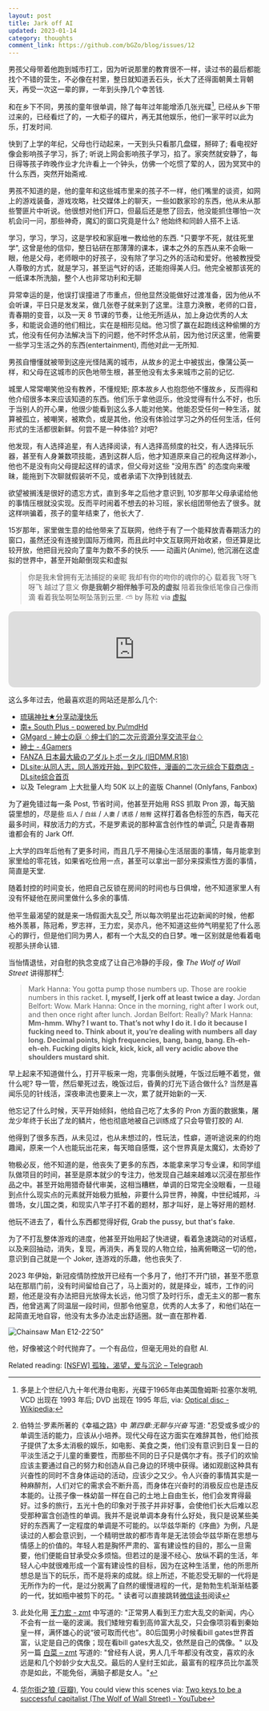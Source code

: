 ```yaml
---
layout: post
title: Jark off AI
updated: 2023-01-14
category: thoughts
comment_link: https://github.com/bGZo/blog/issues/12
---
```


男孩父母带着他跑到城市打工，因为听说那里的教育很不一样，读过书的最后都能找个不错的营生，不必像在村里，整日就知道丢石头，长大了还得面朝黄土背朝天，再受一次这一辈的罪，一年到头挣几个幸苦钱.

和在乡下不同，男孩的童年很单调，除了每年过年能增添几张光碟[^4], 已经从乡下带过来的，已经看烂了的，一大柜子的碟片，再无其他娱乐，他们一家平时以此为乐，打发时间.

快到了上学的年纪，父母也行动起来，一天到头只看那几盘碟，掰碎了; 看电视好像会影响孩子学习，拆了; 听说上网会影响孩子学习，掐了。家突然就安静了，每日得等孩子昨晚作业才允许看上一个钟头，仿佛一个吃惯了荤的人，因为冥冥中的什么东西，突然开始斋戒.

男孩不知道的是，他的童年和这些城市里来的孩子不一样，他们嘴里的谈资，如网上的游戏装备，游戏攻略，社交媒体上的聊天，一些如数家珍的东西，他从未从那些警匪片中听说。他很想对他们开口，但最后还是憋了回去，他没能抓住哪怕一次机会问一问，那些神奇，魔幻的窗口究竟是什么? 他始终和同龄人搭不上话.

学习，学习，学习，这是学校和家庭唯一教给他的东西. "只要学不死，就往死里学", 这曾是他的信仰，整日钻研在那薄薄的课本，课本之外的东西从来不会瞅一眼，他是父母，老师眼中的好孩子，没有除了学习之外的活动和爱好。他被教授受人尊敬的方式，就是学习，甚至运气好的话，还能抱得美人归。他完全被那该死的一纸课本所洗脑，整个人也非常功利和无聊

异常幸运的是，他误打误撞进了市重点，但他显然没能做好过渡准备，因为他从不会听课，平日只是发发呆，做几张卷子就来到了这里。注意力涣散，老师的口音，青春期的变音，以及一天 8 节课的节奏，让他无所适从，加上身边优秀的人太多，和能说会道的他们相比，实在是相形见绌。他习惯了赢在起跑线这种偷懒的方式，他没有任何办法解决当下的问题，他不时怀念从前，因为他讨厌这里，他需要一些学习生活之外的东西(entertainment), 而他对此一无所知.

男孩自懵懂就被带到这座光怪陆离的城市，从故乡的泥土中被拔出，像蒲公英一样，和父母在这城市的灰色地带生根，甚至他没有太多来城市之前的记忆.

城里人常常嘲笑他没有教养，不懂规矩; 原本故乡人也抱怨他不懂故乡，反而得和他介绍很多本来应该知道的东西。他们乐于拿他逗乐，他没觉得有什么不好，也乐于当别人的开心果，他很少能看到这么多人能对他笑。他能忍受任何一种生活，就算被孤立，被嘲笑，被欺负，或是其他，他没有体验过学习之外的任何生活，任何形式的生活都很新鲜。何尝不是一种体验? 对吧?

他发现，有人选择追星，有人选择阅读，有人选择高频度的社交，有人选择玩乐器，甚至有人身兼数项技能，遇到这群人后，他才知道原来自己的视角这样渺小，他也不是没有向父母提起这样的请求，但父母对这些 "没用东西" 的态度向来暧昧，能拖到下次聊就假装听不见，或者承诺下次挣到钱就去.

欲望被搁浅是很好的遗忘方式，直到多年之后他才意识到, 10岁那年父母承诺给他的事情压根就没实现。反而平时闹着不想去的补习班，家长组团带他去了很多。就这样哄骗着，孩子的童年结束了，他长大了.

15岁那年，家里做生意的给他带来了互联网，他终于有了一个能释放青春期活力的窗口，虽然还没有连接到国际万维网，而且此时中文互联网开始收紧，但还算是比较开放，他把目光投向了童年为数不多的快乐 —— 动画片(Anime), 他沉溺在这虚拟的世界中，甚至开始颠倒现实和虚拟

> 你是我未曾拥有无法捕捉的亲昵
我却有你的吻你的魂你的心
载着我飞呀飞呀飞 越过了意义
**你是我朝夕相伴触手可及的虚拟**
陪着我像纸笔像自己像雨滴
看着我坠啊坠啊坠落到云里. ⛅
by 陈粒 via [虚拟](https://music.163.com/outchain/player?type=2&id=421423808&auto=1&height=66)

<iframe style="border-radius:12px" src="https://open.spotify.com/embed/track/5l9sg05BhpfsdLfRvjGsAf?utm_source=generator" width="100%" height="152" frameBorder="0" allowfullscreen="" allow="autoplay; clipboard-write; encrypted-media; fullscreen; picture-in-picture" loading="lazy"></iframe>

这么多年过去，他最喜欢逛的网站还是那么几个:

- [琉璃神社★分享动漫快乐](https://www.hacg.mom/ )
- [南+ South Plus - powered by Pu!mdHd](https://www.east-plus.net/ )
- [GMgard - 紳士の庭 ♢绅士们的二次元资源分享交流平台♢](https://gmgard.com/ )
- [紳士 - 4Gamers](https://www.4gamers.com.tw/gentlemen )
- [FANZA 日本最大級のアダルトポータル (旧DMM.R18)](https://www.dmm.co.jp/top/ )
- [DLsite:从同人志，同人游戏开始，到PC软件，漫画的二次元综合下载商店 - DLsite综合首页](https://www.dlsite.com/index.html )
- 以及 Telegram 上大批量人均 50K 以上的盗版 Channel (Onlyfans, Fanbox)

为了避免错过每一条 Post, 节省时间，他甚至开始用 RSS 抓取 Pron 源，每天脑袋里想的，尽是些 `后人` / `白丝` / `人妻` / `诱惑` / `翘臀` 这样打着各色标签的东西，每天花最多时间，释放活力的方式，不是罗素说的那种富含创作性的单调[^1], 只是青春期谁都会有的 Jark Off.

上大学的四年后他有了更多时间，而且几乎不用操心生活层面的事情，每月能拿到家里给的零花钱，如果省吃俭用一点，甚至可以拿出一部分来探索性方面的事情，简直是天堂.

随着封控的时间变长，他把自己反锁在房间的时间也与日俱增，他不知道家里人有没有怀疑他在房间里做什么多余的事情.

他平生最渴望的就是来一场假面大乱交[^2], 所以每次明星出花边新闻的时候，他都格外羡慕，陈冠希，罗志祥，王力宏，吴亦凡，他不知道这些帅气明星犯了什么恶心的罪行，但是他们同为男人，都有一个大乱交的白日梦。唯一区别就是他看着电视那头拼命认错.

当怡情退怯，对自慰的执念变成了让自己冷静的手段，像 _The Wolf of Wall Street_ 讲得那样[^3]:

> Mark Hanna: You gotta pump those numbers up. Those are rookie numbers in this racket. **I, myself, I jerk off at least twice a day.**
Jordan Belfort: Wow.
Mark Hanna: Once in the morning, right after I work out, and then once right after lunch.
Jordan Belfort: Really?
Mark Hanna: **Mm-hmm. Why? I want to. That’s not why I do it. I do it because I fucking need to. Think about it, you’re dealing with numbers all day long. Decimal points, high frequencies, bang, bang, bang. Eh-eh-eh-eh. Fucking digits kick, kick, kick, all very acidic above the shoulders mustard shit.**

早上起来不知道做什么，打开平板来一炮，完事倒头就睡，午饭过后睡不着觉，做什么呢? 导一管，然后晕死过去，晚饭过后，昏黄的灯光下适合做什么? 当然是喜闻乐见的针线活，深夜串流也要来上一次，累了就开始新的一天.

他忘记了什么时候，天平开始倾斜，他给自己吃了太多的 Pron 方面的数据集，屠龙少年终于长出了龙的鳞片，他也彻底地被自己训练成了只会导管打胶的 AI.

他得到了很多东西，从未见过，也从未想过的，性玩法，性癖，道听途说来的约炮趣闻，原来一个人也能玩出花来，每天暗自感慨，这个世界真是太魔幻，太奇妙了

物极必反，他不知道的是，他丧失了更多的东西，本能拿来学习专业课，和同学组队做项目的时间，甚至是原本就少的专注力，他发现自己越来越难以沉浸在那些作品之中。甚至开始用猎奇替代审美，这相当糟糕，单调的日常完全没眼看，一旦碰到点什么现实点的元素就开始极力抵触，非要什么异世界，神魔，中世纪城邦，斗兽场，女儿国之类，和现实八竿子打不着的题材，那才叫好，是上等好用的题材.

他玩不进去了，看什么东西都觉得好假, Grab the pussy, but that's fake.

为了不打乱整体游戏的进度，他甚至开始用起了快进键，看着急速跳动的对话框，以及来回抽动，消失，复现，再消失，再复现的人物立绘，抽离俯瞰这一切的他，意识到自己就是一个 Joker, 连游戏的乐趣，他也丧失了.

2023 年伊始，新冠疫情防控放开已经有一个多月了，他打不开门锁，甚至不愿意站在那扇门前，没有时间留给自己了，马上面对的，就是择业，城市，工作的问题，他还是没有办法把目光放得太长远，他习惯了及时行乐，虚无主义的那一套东西，他曾逃离了同温层一段时间，但那令他窒息，优秀的人太多了，和他们站在一起简直无地自容，他没有太多办法走出舒适圈。就一直在那杵着.

![Chainsaw Man E12-22’50”](https://user-images.githubusercontent.com/57313137/210503676-aebb79bc-7c65-42b4-bf97-f5c3a15bbaed.jpg)

他，好像被这个时代抛弃了。一个有品位，但毫无用处的自慰 AI.

Related reading: [[NSFW] 孤独，渴望，爱与沉沦 – Telegraph](https://telegra.ph/%E5%86%99%E4%BA%8E%E7%96%AB%E6%83%85%E5%B1%85%E5%AE%B6%E9%9A%94%E7%A6%BB%E8%B4%A4%E8%80%85%E6%A8%A1%E5%BC%8F%E5%90%8E-11-09 )


[^1]: 伯特兰·罗素所著的《幸福之路》中 *第四章:无聊与兴奋* 写道: "忍受或多或少的单调生活的能力，应该从小培养。现代父母在这方面实在难辞其咎，他们给孩子提供了太多太消极的娱乐，如电影、美食之类，他们没有意识到日复一日的平淡生活之于儿童的重要性，而那些不同的日子只是偶尔才有。孩子们的欢愉应该主要通过自己的努力和创造从自己身边的环境中获得。诸如观剧这种具有兴奋性的同时不含身体运动的活动，应该少之又少。令人兴奋的事情其实是一种麻醉剂，人们对它的需求会不断升高，而身体在兴奋时的消极反应也是违反本能的。让孩子像一株幼苗一样在自己的土地上自由生长，他们会发育得最好。过多的旅行，五光十色的印象对于孩子并非好事，会使他们长大后难以忍受那种富含创造性的单调。我并不是说单调本身有什么好处，我只是说某些美好的东西离了一定程度的单调是不可能的。以华兹华斯的《序曲》为例，凡是读过的人都会意识到，一个精明世故的都市青年是无法领会华兹华斯在思想与情感上的价值的。年轻人若是胸怀严肃的、富有建设性的目的，那么一旦需要，他们便能自甘承受众多烦恼。但若过的是漫不经心、放纵不羁的生活，年轻人心中就很难形成一个富有建设性的目标，因为在这种生活里，他的所思所想总是当下的玩乐，而不是将来的成就。综上所述，不能忍受无聊的一代将是无所作为的一代，是过分脱离了自然的缓慢进程的一代，是勃勃生机渐渐枯萎的一代，犹如瓶中被剪下的花。" 读者可以直接跳转[微信读书](https://weread.qq.com/web/bookDetail/11e3277072206ec011ec1fa )阅读
[^2]: 此处化用 [王力宏 - zmt](https://zmt.pub/2021/12/18/%e7%8e%8b%e5%8a%9b%e5%ae%8f/ ) 中写道的: "正常男人看到王力宏大乱交的新闻，内心不会有一丝一毫的波澜。我们矮矬穷看到高帅富大乱交，只会像项羽看到秦始皇一样，满怀雄心的说“彼可取而代也”。80后国男小时候看bill gates世界首富，认定是自己的偶像；现在看bill gates大乱交，依然是自己的偶像。" 以及另一篇 [白菜 – zmt](https://zmt.pub/2021/06/05/%e7%99%bd%e8%8f%9c/ ) 写道的: "曾经有人说，男人几千年都没有改变，喜欢的永远是和几个妙龄少女大乱交。最后的人皇纣王如此，最富有的程序员比尔盖茨亦是如此，不能免俗，满脑子都是女人。"
[^3]: [华尔街之狼 (豆瓣)](https://movie.douban.com/subject/2997076/ ), You could view this scenes via: [Two keys to be a successful capitalist (The Wolf of Wall Street) - YouTube](https://www.youtube.com/watch?v=h58jNkbQsMU)
[^4]: 多是上个世纪八九十年代港台电影，光碟于1965年由美国詹姆斯·拉塞尔发明, VCD 出现在 1993 年后; DVD 出现在 1995 年后, via: [Optical disc - Wikipedia](https://en.wikipedia.org/wiki/Optical_disc);
